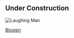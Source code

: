 ## Under Construction

![Laughing Man](https://i.imgur.com/sdLBre4.png)

[Bloggin](/posts/2019-08-09-wrekt.md)